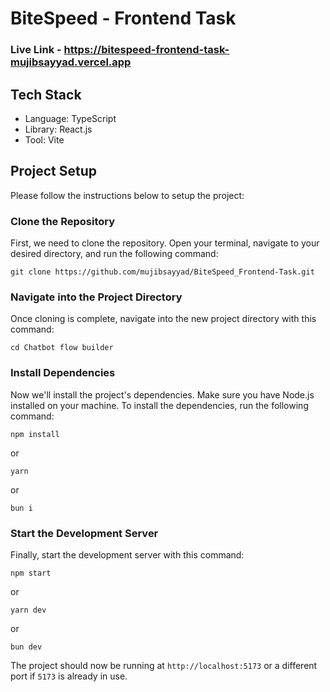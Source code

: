 # BiteSpeed - Frontend Task

### Live Link - https://bitespeed-frontend-task-mujibsayyad.vercel.app

## Tech Stack

- Language: TypeScript
- Library: React.js
- Tool: Vite

## Project Setup

Please follow the instructions below to setup the project:

### Clone the Repository

First, we need to clone the repository. Open your terminal, navigate to your desired directory, and run the following command:

```
git clone https://github.com/mujibsayyad/BiteSpeed_Frontend-Task.git
```

### Navigate into the Project Directory

Once cloning is complete, navigate into the new project directory with this command:

```
cd Chatbot flow builder
```

### Install Dependencies

Now we'll install the project's dependencies. Make sure you have Node.js installed on your machine. To install the dependencies, run the following command:

```
npm install
```

or

```
yarn
```

or

```
bun i
```

### Start the Development Server

Finally, start the development server with this command:

```
npm start
```

or

```
yarn dev
```

or

```
bun dev
```

The project should now be running at
`http://localhost:5173`
or a different port if `5173` is already in use.
